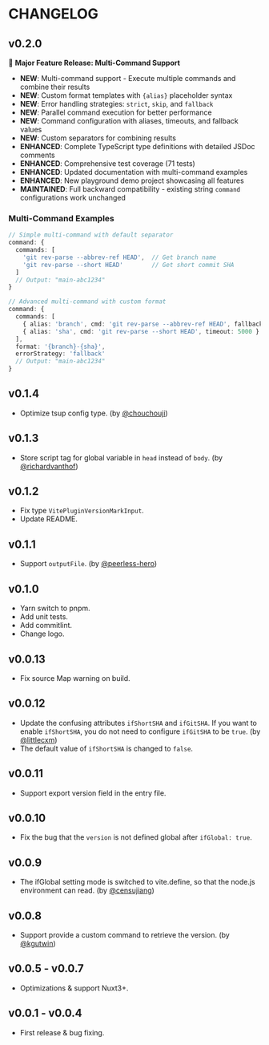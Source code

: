 # CHANGELOG

## v0.2.0

🎉 **Major Feature Release: Multi-Command Support**

* **NEW**: Multi-command support - Execute multiple commands and combine their results
* **NEW**: Custom format templates with `{alias}` placeholder syntax
* **NEW**: Error handling strategies: `strict`, `skip`, and `fallback`
* **NEW**: Parallel command execution for better performance
* **NEW**: Command configuration with aliases, timeouts, and fallback values
* **NEW**: Custom separators for combining results
* **ENHANCED**: Complete TypeScript type definitions with detailed JSDoc comments
* **ENHANCED**: Comprehensive test coverage (71 tests)
* **ENHANCED**: Updated documentation with multi-command examples
* **ENHANCED**: New playground demo project showcasing all features
* **MAINTAINED**: Full backward compatibility - existing string `command` configurations work unchanged

### Multi-Command Examples

```typescript
// Simple multi-command with default separator
command: {
  commands: [
    'git rev-parse --abbrev-ref HEAD',  // Get branch name
    'git rev-parse --short HEAD'        // Get short commit SHA
  ]
  // Output: "main-abc1234"
}

// Advanced multi-command with custom format
command: {
  commands: [
    { alias: 'branch', cmd: 'git rev-parse --abbrev-ref HEAD', fallback: 'unknown' },
    { alias: 'sha', cmd: 'git rev-parse --short HEAD', timeout: 5000 }
  ],
  format: '{branch}-{sha}',
  errorStrategy: 'fallback'
  // Output: "main-abc1234"
}
```

## v0.1.4
* Optimize tsup config type. (by [@chouchouji](https://github.com/ZhongxuYang/vite-plugin-version-mark/pull/16))

## v0.1.3
* Store script tag for global variable in `head` instead of `body`. (by [@richardvanthof](https://github.com/ZhongxuYang/vite-plugin-version-mark/pull/15))

## v0.1.2
* Fix type `VitePluginVersionMarkInput`.
* Update README.

## v0.1.1

* Support `outputFile`. (by [@peerless-hero](https://github.com/ZhongxuYang/vite-plugin-version-mark/pull/13))

## v0.1.0

* Yarn switch to pnpm.
* Add unit tests.
* Add commitlint.
* Change logo.

## v0.0.13

* Fix source Map warning on build.

## v0.0.12

* Update the confusing attributes `ifShortSHA` and `ifGitSHA`. If you want to enable `ifShortSHA`, you do not need to configure `ifGitSHA` to be `true`. (by [@littlecxm](https://github.com/ZhongxuYang/vite-plugin-version-mark/issues/8))
* The default value of `ifShortSHA` is changed to `false`.

## v0.0.11

* Support export version field in the entry file.

## v0.0.10

* Fix the bug that the `version` is not defined global after `ifGlobal: true`.

## v0.0.9

* The ifGlobal setting mode is switched to vite.define, so that the node.js environment can read. (by [@censujiang](https://github.com/ZhongxuYang/vite-plugin-version-mark/pull/4))

## v0.0.8

* Support provide a custom command to retrieve the version. (by [@kgutwin](https://github.com/kgutwin))

## v0.0.5 - v0.0.7

* Optimizations & support Nuxt3+.

## v0.0.1 - v0.0.4

* First release & bug fixing.